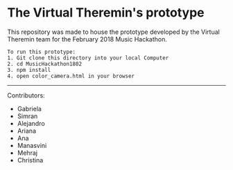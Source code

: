 # The Virtual Theremin's prototype

This repository was made to house the prototype developed by the Virtual Theremin team for the February 2018 Music Hackathon.

```
To run this prototype:
1. Git clone this directory into your local Computer
2. cd MusicHackathon1802
3. npm install
4. open color_camera.html in your browser

```
------

Contributors:

* Gabriela
* Simran
* Alejandro
* Ariana
* Ana
* Manasvini
* Mehraj
* Christina

